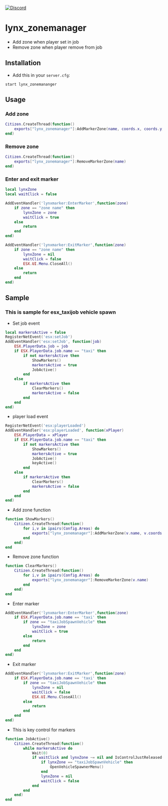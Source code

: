 [![Discord](https://img.shields.io/badge/Discord-Amir__Lynx%239439-orange)](https://discordapp.com/users/440702426765590529)

# lynx_zonemanager


- Add zone when player set in job
- Remove zone when player remove from job
 

## Installation
- Add this in your `server.cfg`:

```
start lynx_zonemananger
```

## Usage

### Add zone
```lua
Citizen.CreateThread(function()
	exports["lynx_zonemanager"]:AddMarkerZone(name, coords.x, coords.y, coords.z, size.x, size.y, size.z, blip)
end)
```

### Remove zone
```lua
Citizen.CreateThread(function()
	exports["lynx_zonemanager"]:RemoveMarkerZone(name)
end)
```

### Enter and exit marker
```lua
local lynxZone 
local waitClick = false
```

```lua
AddEventHandler('lynxmarker:EnterMarker',function(zone)
	if zone == "zone name" then
		lynxZone = zone
		waitClick = true
	else
		return
	end
end)
```

```lua
AddEventHandler('lynxmarker:ExitMarker',function(zone)
	if zone == "zone name" then
		lynxZone = nil
		waitClick = false
		ESX.UI.Menu.CloseAll()
	else
		return
	end
end)
```


## Sample
### This is sample for esx_taxijob vehicle spawn


- Set job event

```lua
local markersActive = false
RegisterNetEvent('esx:setJob')
AddEventHandler('esx:setJob', function(job)
	ESX.PlayerData.job = job
	if ESX.PlayerData.job.name == "taxi" then
		if not markersActive then
			ShowMarkers()
			markersActive = true
			JobActive()
		end
	else
		if markersActive then
			ClearMarkers()
			markersActive = false
		end
	end
end)
```

- player load event

```lua
RegisterNetEvent('esx:playerLoaded')
AddEventHandler('esx:playerLoaded', function(xPlayer)
	ESX.PlayerData = xPlayer
	if ESX.PlayerData.job.name == "taxi" then
		if not markersActive then
			ShowMarkers()
			markersActive = true
			JobActive()
			keyActive()
		end
	else
		if markersActive then
			ClearMarkers()
			markersActive = false
		end
	end
end)
```

- Add zone function

```lua
function ShowMarkers()
	Citizen.CreateThread(function()
		for i,v in ipairs(Config.Areas) do
			exports["lynx_zonemanager"]:AddMarkerZone(v.name, v.coords.x, v.coords.y, v.coords.z, v.size.x, v.size.y, v.size.z, v.blip)
		end
	end)
end
```

- Remove zone function

```lua
function ClearMarkers()
	Citizen.CreateThread(function()
		for i,v in ipairs(Config.Areas) do
			exports["lynx_zonemanager"]:RemoveMarkerZone(v.name)
		end
	end)
end
```

- Enter marker

```lua
AddEventHandler('lynxmarker:EnterMarker',function(zone)
	if ESX.PlayerData.job.name == 'taxi' then
		if zone == "taxiJobSpawnVehicle" then
			lynxZone = zone
			waitClick = true
		else
			return
		end
	end
end)
```

- Exit marker

```lua
AddEventHandler('lynxmarker:ExitMarker',function(zone)
	if ESX.PlayerData.job.name == 'taxi' then
		if zone == "taxiJobSpawnVehicle" then
			lynxZone = nil
			waitClick = false
			ESX.UI.Menu.CloseAll()
		else
			return
		end
	end
end)
```

- This is key control for markers

```lua
function JobActive()
	Citizen.CreateThread(function()
		while markersActive do 
			Wait(0)
			if waitClick and lynxZone ~= nil and IsControlJustReleased(0, 38) then -- E key press
				if lynxZone == "taxiJobSpawnVehicle" then
					OpenVehicleSpawnerMenu()
				end
				lynxZone = nil
				waitClick = false
			end
		end
	end)
end
```
